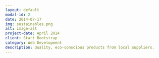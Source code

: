 ```yaml
---
layout: default
modal-id: 2
date: 2014-07-17
img: sustainables.png
alt: image-alt
project-date: April 2014
client: Start Bootstrap
category: Web Development
description: Quality, eco-conscious products from local suppliers.
---
```

